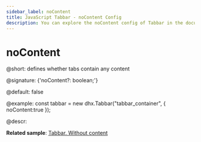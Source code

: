 ```yaml
---
sidebar_label: noContent
title: JavaScript Tabbar - noContent Config 
description: You can explore the noContent config of Tabbar in the documentation of the DHTMLX JavaScript UI library. Browse developer guides and API reference, try out code examples and live demos, and download a free 30-day evaluation version of DHTMLX Suite 7.
---
```


# noContent

@short: defines whether tabs contain any content

@signature: {'noContent?: boolean;'}

@default: false

@example:
const tabbar = new dhx.Tabbar("tabbar_container", {
    noContent:true
});

@descr:

**Related sample**: [Tabbar. Without content](https://snippet.dhtmlx.com/7jzrifql)

[comment]: # (@related: tabbar/configuring_tabbar.md#tabs-without-content tabbar/init.md#define-tabbar-structure)

